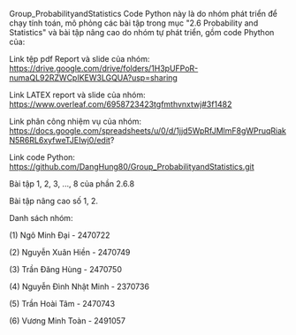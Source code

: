 Group_ProbabilityandStatistics
Code Python này là do nhóm phát triển để chạy tính toán, mô phỏng các bài tập trong mục "2.6 Probability and Statistics" và bài tập nâng cao do nhóm tự phát triển, gồm code Phython của:

Link tệp pdf Report và slide của nhóm: https://drive.google.com/drive/folders/1H3pUFPoR-numaQL92RZWCpIKEW3LGQUA?usp=sharing

Link LATEX report và slide của nhóm: https://www.overleaf.com/6958723423tgfmthvnxtwj#3f1482

Link phân công nhiệm vụ của nhóm: https://docs.google.com/spreadsheets/u/0/d/1jjd5WpRfJMlmF8gWPruqRiakN5R6RL6xyfweTJEIwj0/edit?

Link code Python: https://github.com/DangHung80/Group_ProbabilityandStatistics.git

Bài tập 1, 2, 3, ..., 8 của phần 2.6.8

Bài tập nâng cao số 1, 2.

Danh sách nhóm:

(1) Ngô Minh Đại - 2470722

(2) Nguyễn Xuân Hiền - 2470749

(3) Trần Đăng Hùng - 2470750

(4) Nguyễn Đình Nhật Minh - 2370736

(5) Trần Hoài Tâm - 2470743

(6) Vương Minh Toàn - 2491057
